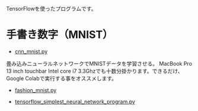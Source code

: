 TensorFlowを使ったプログラムです。

# 手書き数字（MNIST）

* [cnn_mnist.py](cnn_mnist.py)

畳み込みニューラルネットワークでMNISTデータを学習させる。 MacBook Pro 13 inch touchbar Intel core i7 3.3Ghzでも十数分掛かります。できるだけ、Google Colabで実行する事をオススメします。

* [fashion_mnist.py](fashion_mnist.py)

* [tensorflow_simplest_neural_network_program.py](tensorflow_simplest_neural_network_program.py)